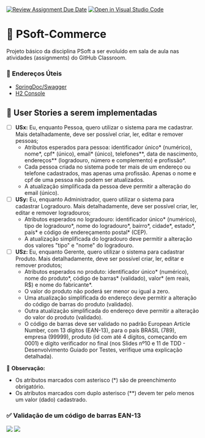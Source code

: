 [![Review Assignment Due Date](https://classroom.github.com/assets/deadline-readme-button-24ddc0f5d75046c5622901739e7c5dd533143b0c8e959d652212380cedb1ea36.svg)](https://classroom.github.com/a/vyyns4Lo)
[![Open in Visual Studio Code](https://classroom.github.com/assets/open-in-vscode-718a45dd9cf7e7f842a935f5ebbe5719a5e09af4491e668f4dbf3b35d5cca122.svg)](https://classroom.github.com/online_ide?assignment_repo_id=11653489&assignment_repo_type=AssignmentRepo)
# 🛒 PSoft-Commerce

Projeto básico da disciplina PSoft a ser evoluído em sala de aula nas atividades (assignments) do GitHub Classroom.

### 🔗 Endereços Úteis

- [SpringDoc/Swagger](http://localhost:8080/swagger-ui/index.html)
- [H2 Console](http://localhost:8080/h2-console)

## 📑 User Stories a serem implementadas

- [ ] **USx:** Eu, enquanto Pessoa, quero utilizar o sistema para me cadastrar. Mais detalhadamente, deve ser possível criar, ler, editar e remover pessoas;
  - Atributos esperados para pessoa: identificador único* (numérico), nome*, cpf* (único), email* (único), telefones**, data de nascimento, endereços** (logradouro, número e complemento) e profissão*.
  - Cada pessoa criada no sistema pode ter mais de um endereço ou telefone cadastrados, mas apenas uma profissão. Apenas o nome e cpf de uma pessoa não podem ser atualizados.
  - A atualização simplificada da pessoa deve permitir a alteração do email (único).
- [ ] **USy:** Eu, enquanto Administrador, quero utilizar o sistema para cadastrar Logradouro. Mais detalhadamente, deve ser possível criar, ler, editar e remover logradouros;
  - Atributos esperados no logradouro: identificador único* (numérico), tipo de logradouro*, nome do logradouro*, bairro*, cidade*, estado*, país* e código de endereçamento postal* (CEP).
  - A atualização simplificada do logradouro deve permitir a alteração dos valores "tipo" e "nome" do logradouro.
- [ ] **USz:** Eu, enquanto Gerente, quero utilizar o sistema para cadastrar Produto. Mais detalhadamente, deve ser possível criar, ler, editar e remover produtos;
  - Atributos esperados no produto: identificador único* (numérico), nome do produto*, código de barras* (validado), valor* (em reais, R$) e nome do fabricante*.
  - O valor do produto não poderá ser menor ou igual a zero.
  - Uma atualização simplificada do endereço deve permitir a alteração do código de barras do produto (validado).
  - Outra atualização simplificada do endereço deve permitir a alteração do valor do produto (validado).
  - O código de barras deve ser validado no padrão European Article Number, com 13 dígitos (EAN-13), para o país BRASIL (789), empresa (99999), produto (id com até 4 dígitos, começando em 0001) e dígito verificador no final (nos Slides nº10 e 11 de TDD - Desenvolvimento Guiado por Testes, verifique uma explicação detalhada).

👀 **Observação:**

- Os atributos marcados com asterisco (*) são de preenchimento obrigatório.
- Os atributos marcados com duplo asterisco (**) devem ter pelo menos um valor (dado) cadastrado.

### ✅ Validação de um código de barras EAN-13

![](TDDslide10.png)
![](TDDslide11.png)
